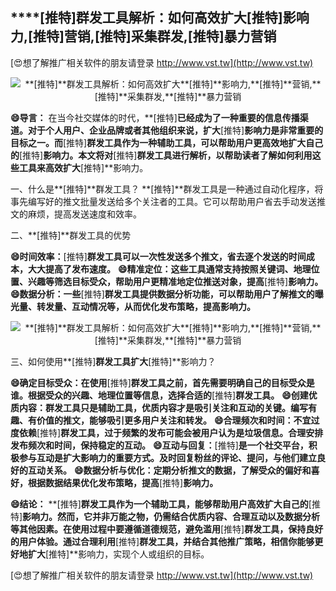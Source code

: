 ## ****[推特]**群发工具解析：如何高效扩大**[推特]**影响力,**[推特]**营销,**[推特]**采集群发,**[推特]**暴力营销**

[😍想了解推广相关软件的朋友请登录 http://www.vst.tw](http://www.vst.tw)

 <center><img src="https://vst.tw/MP4/tuiguang/png/1.png" alt="**[推特]**群发工具解析：如何高效扩大**[推特]**影响力,**[推特]**营销,**[推特]**采集群发,**[推特]**暴力营销"></center>

**😄导言：**
在当今社交媒体的时代，**[推特]**已经成为了一种重要的信息传播渠道。对于个人用户、企业品牌或者其他组织来说，扩大**[推特]**影响力是非常重要的目标之一。而**[推特]**群发工具作为一种辅助工具，可以帮助用户更高效地扩大自己的**[推特]**影响力。本文将对**[推特]**群发工具进行解析，以帮助读者了解如何利用这些工具来高效扩大**[推特]**影响力。

一、什么是**[推特]**群发工具？
**[推特]**群发工具是一种通过自动化程序，将事先编写好的推文批量发送给多个关注者的工具。它可以帮助用户省去手动发送推文的麻烦，提高发送速度和效率。

二、**[推特]**群发工具的优势

**😄时间效率：**[推特]**群发工具可以一次性发送多个推文，省去逐个发送的时间成本，大大提高了发布速度。**
**😄精准定位：这些工具通常支持按照关键词、地理位置、兴趣等筛选目标受众，帮助用户更精准地定位推送对象，提高**[推特]**影响力。**
**😄数据分析：一些**[推特]**群发工具提供数据分析功能，可以帮助用户了解推文的曝光量、转发量、互动情况等，从而优化发布策略，提高影响力。**

 <center><img src="https://vst.tw/MP4/tuiguang/png/4.png" alt="**[推特]**群发工具解析：如何高效扩大**[推特]**影响力,**[推特]**营销,**[推特]**采集群发,**[推特]**暴力营销"></center>

三、如何使用**[推特]**群发工具扩大**[推特]**影响力？

**😄确定目标受众：在使用**[推特]**群发工具之前，首先需要明确自己的目标受众是谁。根据受众的兴趣、地理位置等信息，选择合适的**[推特]**群发工具。**
**😄创建优质内容：群发工具只是辅助工具，优质内容才是吸引关注和互动的关键。编写有趣、有价值的推文，能够吸引更多用户关注和转发。**
**😄合理频次和时间：不宜过度依赖**[推特]**群发工具，过于频繁的发布可能会被用户认为是垃圾信息。合理安排发布频次和时间，保持稳定的互动。**
**😄互动与回复：**[推特]**是一个社交平台，积极参与互动是扩大影响力的重要方式。及时回复粉丝的评论、提问，与他们建立良好的互动关系。**
**😄数据分析与优化：定期分析推文的数据，了解受众的偏好和喜好，根据数据结果优化发布策略，提高**[推特]**影响力。**

**😄结论：**
**[推特]**群发工具作为一个辅助工具，能够帮助用户高效扩大自己的**[推特]**影响力。然而，它并非万能之物，仍需结合优质内容、合理互动以及数据分析等其他因素。在使用过程中要遵循道德规范，避免滥用**[推特]**群发工具，保持良好的用户体验。通过合理利用**[推特]**群发工具，并结合其他推广策略，相信你能够更好地扩大**[推特]**影响力，实现个人或组织的目标。

[😍想了解推广相关软件的朋友请登录 http://www.vst.tw](http://www.vst.tw)




